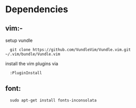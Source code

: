 Dependencies
===========

vim:-
------
setup vundle

```
  git clone https://github.com/VundleVim/Vundle.vim.git ~/.vim/bundle/Vundle.vim
```

install the vim plugins via 
```
  :PluginInstall
```

font:
------
```
  sudo apt-get install fonts-inconsolata
```
